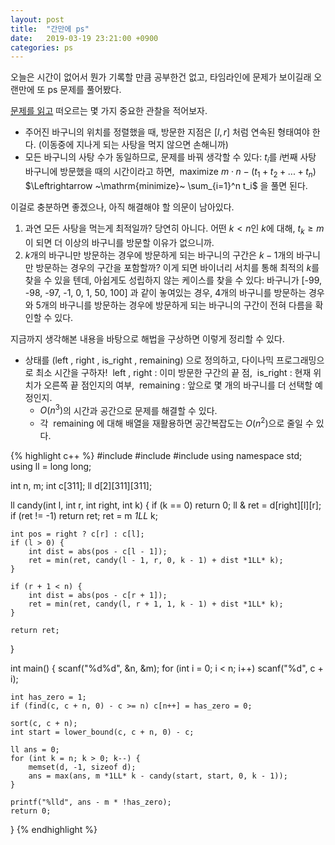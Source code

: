 ```yaml
---
layout: post
title:  "간만에 ps"
date:   2019-03-19 23:21:00 +0900
categories: ps
---
```


오늘은 시간이 없어서 뭔가 기록할 만큼 공부한건 없고,
타임라인에 문제가 보이길래 오랜만에 또 ps 문제를 풀어봤다.

[문제를 읽고][prob] 떠오르는 몇 가지 중요한 관찰을 적어보자.
- 주어진 바구니의 위치를 정렬했을 때,
  방문한 지점은 $[l, r]$ 처럼 연속된 형태여야 한다.
  (이동중에 지나게 되는 사탕을 먹지 않으면 손해니까)
- 모든 바구니의 사탕 수가 동일하므로, 문제를 바꿔 생각할 수 있다:
  $t_i$를 $i$번째 사탕 바구니에 방문했을 때의 시간이라고 하면,
  $~\mathrm{maximize}~ m \cdot n - (t_1 + t_2 + ... + t_n)$
  $\Leftrightarrow ~\mathrm{minimize}~ \sum_{i=1}^n t_i$
  을 풀면 된다.

이걸로 충분하면 좋겠으나, 아직 해결해야 할 의문이 남아있다.
1. 과연 모든 사탕을 먹는게 최적일까?
   당연히 아니다. 어떤 $k < n$인 $k$에 대해, $t_k \geq m$이 되면 더 이상의 바구니를 방문할 이유가 없으니까.
2. $k$개의 바구니만 방문하는 경우에 방문하게 되는 바구니의 구간은 $k-1$개의 바구니만 방문하는 경우의 구간을 포함할까?
   이게 되면 바이너리 서치를 통해 최적의 $k$를 찾을 수 있을 텐데, 아쉽게도 성립하지 않는 케이스를 찾을 수 있다:
    바구니가 [-99, -98, -97, -1, 0, 1, 50, 100] 과 같이 놓여있는 경우,
   4개의 바구니를 방문하는 경우와 5개의 바구니를 방문하는 경우에 방문하게 되는 바구니의 구간이 전혀 다름을 확인할 수 있다.

지금까지 생각해본 내용을 바탕으로 해법을 구상하면 이렇게 정리할 수 있다.
- 상태를 $(\mathrm{left}~, ~\mathrm{right}~, ~\mathrm{is\_right}~, ~\mathrm{remaining})$ 으로 정의하고, 다이나믹 프로그래밍으로 최소 시간을 구하자!
  $~\mathrm{left}~, ~\mathrm{right}~$: 이미 방문한 구간의 끝 점, $~\mathrm{is\_right}~$: 현재 위치가 오른쪽 끝 점인지의 여부, $~\mathrm{remaining}~$: 앞으로 몇 개의 바구니를 더 선택할 예정인지.
    - $O(n^3)$의 시간과 공간으로 문제를 해결할 수 있다.
    - 각 $~\mathrm{remaining}~$에 대해 배열을 재활용하면 공간복잡도는 $O(n^2)$으로 줄일 수 있다.

{% highlight c++ %}
#include<cstdio>
#include<cstring>
#include<algorithm>
using namespace std;
using ll = long long;

int n, m;
int c[311];
ll d[2][311][311];

ll candy(int l, int r, int right, int k)
{
    if (k == 0) return 0;
    ll & ret = d[right][l][r];
    if (ret != -1) return ret;
    ret = m *1LL* k;

    int pos = right ? c[r] : c[l];
    if (l > 0) {
        int dist = abs(pos - c[l - 1]);
        ret = min(ret, candy(l - 1, r, 0, k - 1) + dist *1LL* k);
    }

    if (r + 1 < n) {
        int dist = abs(pos - c[r + 1]);
        ret = min(ret, candy(l, r + 1, 1, k - 1) + dist *1LL* k);
    }

    return ret;
}

int main()
{
    scanf("%d%d", &n, &m);
    for (int i = 0; i < n; i++) scanf("%d", c + i);

    int has_zero = 1;
    if (find(c, c + n, 0) - c >= n) c[n++] = has_zero = 0;

    sort(c, c + n);
    int start = lower_bound(c, c + n, 0) - c;

    ll ans = 0;
    for (int k = n; k > 0; k--) {
        memset(d, -1, sizeof d);
        ans = max(ans, m *1LL* k - candy(start, start, 0, k - 1));
    }

    printf("%lld", ans - m * !has_zero);
    return 0;
}
{% endhighlight %}

[prob]: https://boj.kr/2419
